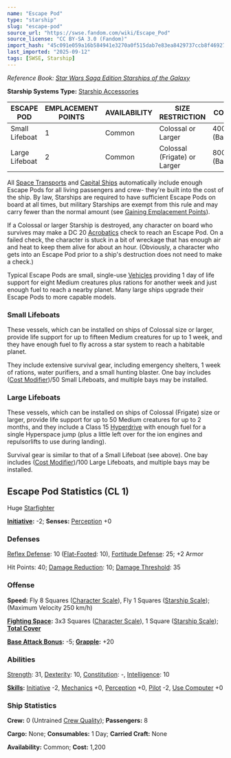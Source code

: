 ```yaml
---
name: "Escape Pod"
type: "starship"
slug: "escape-pod"
source_url: "https://swse.fandom.com/wiki/Escape_Pod"
source_license: "CC BY-SA 3.0 (Fandom)"
import_hash: "45c091e059a16b584941e3270a0f515dab7e83ea8429737ccb8f4692723f4f62"
last_imported: "2025-09-12"
tags: [SWSE, Starship]
---
```

*Reference Book: [Star Wars Saga Edition Starships of the Galaxy](https://swse.fandom.com/wiki/Star_Wars_Saga_Edition_Starships_of_the_Galaxy)*

**Starship Systems Type:** [Starship Accessories](https://swse.fandom.com/wiki/Starship_Accessories)

| ESCAPE POD | EMPLACEMENT POINTS | AVAILABILITY | SIZE RESTRICTION | COST |
| --- | --- | --- | --- | --- |
| Small Lifeboat | 1 | Common | Colossal or Larger | 400 (Base) |
| Large Lifeboat | 2 | Common | Colossal (Frigate) or Larger | 800 (Base) |

All [Space Transports](https://swse.fandom.com/wiki/Space_Transports) and [Capital Ships](https://swse.fandom.com/wiki/Capital_Ships) automatically include enough Escape Pods for all living passengers and crew- they're built into the cost of the ship. By law, Starships are required to have sufficient Escape Pods on board at all times, but military Starships are exempt from this rule and may carry fewer than the normal amount (see [Gaining Emplacement Points](https://swse.fandom.com/wiki/Gaining_Emplacement_Points)).

If a Colossal or larger Starship is destroyed, any character on board who survives may make a DC 20 [Acrobatics](https://swse.fandom.com/wiki/Acrobatics) check to reach an Escape Pod. On a failed check, the character is stuck in a bit of wreckage that has enough air and heat to keep them alive for about an hour. (Obviously, a character who gets into an Escape Pod prior to a ship's destruction does not need to make a check.)

Typical Escape Pods are small, single-use [Vehicles](https://swse.fandom.com/wiki/Vehicles) providing 1 day of life support for eight Medium creatures plus rations for another week and just enough fuel to reach a nearby planet. Many large ships upgrade their Escape Pods to more capable models.

### Small Lifeboats
These vessels, which can be installed on ships of Colossal size or larger, provide life support for up to fifteen Medium creatures for up to 1 week, and they have enough fuel to fly across a star system to reach a habitable planet.

They include extensive survival gear, including emergency shelters, 1 week of rations, water purifiers, and a small hunting blaster. One bay includes ([Cost Modifier](https://swse.fandom.com/wiki/Cost_Modifier_(SotG)))/50 Small Lifeboats, and multiple bays may be installed.

### Large Lifeboats
These vessels, which can be installed on ships of Colossal (Frigate) size or larger, provide life support for up to 50 Medium creatures for up to 2 months, and they include a Class 15 [Hyperdrive](https://swse.fandom.com/wiki/Hyperdrive) with enough fuel for a single Hyperspace jump (plus a little left over for the ion engines and repulsorlifts to use during landing).

Survival gear is similar to that of a Small Lifeboat (see above). One bay includes ([Cost Modifier](https://swse.fandom.com/wiki/Cost_Modifier_(SotG)))/100 Large Lifeboats, and multiple bays may be installed.

## Escape Pod Statistics (CL 1)
Huge [Starfighter](https://swse.fandom.com/wiki/Starfighter)

**[Initiative](https://swse.fandom.com/wiki/Initiative):** -2; **Senses:** [Perception](https://swse.fandom.com/wiki/Perception) +0
### Defenses
[Reflex Defense](https://swse.fandom.com/wiki/Reflex_Defense_(Vehicles)): 10 ([Flat-Footed](https://swse.fandom.com/wiki/Flat-Footed): 10), [Fortitude Defense](https://swse.fandom.com/wiki/Fortitude_Defense_(Vehicles)): 25; +2 Armor

Hit Points: 40; [Damage Reduction](https://swse.fandom.com/wiki/Damage_Reduction): 10; [Damage Threshold](https://swse.fandom.com/wiki/Damage_Threshold_(Vehicles)): 35
### Offense
**Speed:** Fly 8 Squares ([Character Scale](https://swse.fandom.com/wiki/Character_Scale)), Fly 1 Squares ([Starship Scale](https://swse.fandom.com/wiki/Starship_Scale)); (Maximum Velocity 250 km/h)

**[Fighting Space](https://swse.fandom.com/wiki/Fighting_Space):** 3x3 Squares ([Character Scale](https://swse.fandom.com/wiki/Character_Scale)), 1 Square ([Starship Scale](https://swse.fandom.com/wiki/Starship_Scale)); **[Total Cover](https://swse.fandom.com/wiki/Total_Cover)**

**[Base Attack Bonus](https://swse.fandom.com/wiki/Base_Attack_Bonus):** -5; **[Grapple](https://swse.fandom.com/wiki/Grapple):** +20
### Abilities
[Strength](https://swse.fandom.com/wiki/Strength): 31, [Dexterity](https://swse.fandom.com/wiki/Dexterity): 10, [Constitution](https://swse.fandom.com/wiki/Constitution): -, [Intelligence](https://swse.fandom.com/wiki/Intelligence): 10

**[Skills](https://swse.fandom.com/wiki/Skills):** [Initiative](https://swse.fandom.com/wiki/Initiative) -2, [Mechanics](https://swse.fandom.com/wiki/Mechanics) +0, [Perception](https://swse.fandom.com/wiki/Perception) +0, [Pilot](https://swse.fandom.com/wiki/Pilot) -2, [Use Computer](https://swse.fandom.com/wiki/Use_Computer) +0
### Ship Statistics
**Crew:** 0 (Untrained [Crew Quality](https://swse.fandom.com/wiki/Crew_Quality)); **Passengers:** 8

**Cargo:** None; **Consumables:** 1 Day; **Carried Craft:** None

**Availability:** Common; **Cost:** 1,200